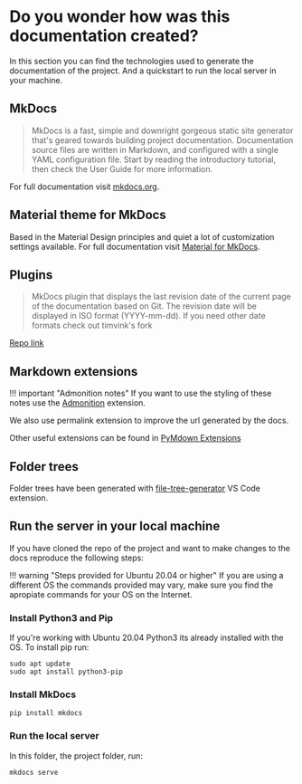 # Do you wonder how was this documentation created?

In this section you can find the technologies used to generate the documentation of the project. And a quickstart to run the local server in your machine.

## MkDocs

> MkDocs is a fast, simple and downright gorgeous static site generator that's geared towards building project documentation. Documentation source files are written in Markdown, and configured with a single YAML configuration file. Start by reading the introductory tutorial, then check the User Guide for more information.

For full documentation visit [mkdocs.org](https://www.mkdocs.org).

## Material theme for MkDocs

Based in the Material Design principles and quiet a lot of customization settings available. For full documentation visit [Material for MkDocs](https://squidfunk.github.io/mkdocs-material/).

## Plugins

> MkDocs plugin that displays the last revision date of the current page of the documentation based on Git. The revision date will be displayed in ISO format (YYYY-mm-dd). If you need other date formats check out timvink's fork

[Repo link](https://github.com/zhaoterryy/mkdocs-git-revision-date-plugin)

## Markdown extensions

!!! important "Admonition notes"
    If you want to use the styling of these notes use the [Admonition](https://python-markdown.github.io/extensions/admonition/) extension.

We also use permalink extension to improve the url generated by the docs.

Other useful extensions can be found in [PyMdown Extensions](https://facelessuser.github.io/pymdown-extensions/)

## Folder trees

Folder trees have been generated with [file-tree-generator](https://marketplace.visualstudio.com/items?itemName=Shinotatwu-DS.file-tree-generator) VS Code extension.

## Run the server in your local machine

If you have cloned the repo of the project and want to make changes to the docs reproduce the following steps:

!!! warning "Steps provided for Ubuntu 20.04 or higher"
    If you are using a different OS the commands provided may vary, make sure you find the apropiate commands for your OS on the Internet.

### Install Python3 and Pip

If you're working with Ubuntu 20.04 Python3 its already installed with the OS. To install pip run:

```
sudo apt update
sudo apt install python3-pip
```

### Install MkDocs

```
pip install mkdocs
```

### Run the local server

In this folder, the project folder, run:

```
mkdocs serve
```
